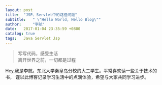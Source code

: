 ```yaml
---
layout: post
title:  "JSP、Servlet中的路径问题"
subtitle:   " \"Hello World, Hello Blog\""
author:     "李航"
date:   2017-01-04 23:35:59 +0800
catalog: true
tags:	Java Servlet Jsp
---
```

>写写代码，感受生活<br>
>离开世界之前，一切都是过程

Hey,我是李航。东北大学秦皇岛分校的大二学生。平常喜欢读一些关于技术的书，
谨以此博客记录学习生活中的点滴体验，希望与大家共同学习进步。